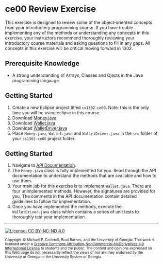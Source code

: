 # ce00 Review Exercise

This exercise is designed to review some of the object-oriented concepts from your introductory programming course.
If you have trouble implementing any of the methods or understanding any concepts in this exercise, your instructors
recommend thoroughly reviewing your introductory course materials and asking questions to fill in any gaps. All 
concepts in this exercise will be critical moving forward in 1302.

## Prerequisite Knowledge

* A strong understanding of Arrays, Classes and Ojects in the Java programming language.

## Getting Started

   1. Create a new Eclipse project titled `cs1302-ce00`. Note: this is the only time you will be using eclipse
   in this course.
   1. Download [Money.java](https://raw.githubusercontent.com/cs1302uga/cs1302-ce00/master/src/Money.java?token=AAO3LOUUAOUAYGTIDFUNWMK5LV3W2)
   1. Download [Wallet.java](https://raw.githubusercontent.com/cs1302uga/cs1302-ce00/master/src/Wallet.java?token=AAO3LORBTKJXSFFO2543XX25LV33W)
   1. Download [WalletDriver.java](https://raw.githubusercontent.com/cs1302uga/cs1302-ce00/master/src/WalletDriver.java?token=AAO3LOVWGAPQX73AFZQ25MS5LWBY6)
   1. Place `Money.java`, `Wallet.java` and `WalletDriver.java` in the `src` folder of your `cs1302-ce00` project folder.
   
## Getting Started

   1. Navigate to [API Documentation](www.omfgdogs.com).
   1. The `Money.java` class is fully implemented for you. Read through the API documentation to understand the
   methods that are available and how to use them.
   1. Your main job for this exercise is to implement `Wallet.java`. There are four unimplemented methods. However, 
   the signatures are provided for you. The comments in the API documentation contain detailed guidelines to follow 
   for implementation.
   1. Once you have implemented the methods, execute the `WalletDriver.java` class which contains a series of
   unit tests to thoroughly test your implementation.
   
<hr/>

[![License: CC BY-NC-ND 4.0](https://img.shields.io/badge/License-CC%20BY--NC--ND%204.0-lightgrey.svg)](http://creativecommons.org/licenses/by-nc-nd/4.0/)

<small>
Copyright &copy; Michael E. Cotterell, Brad Barnes, and the University of Georgia.
This work is licensed under a <a rel="license" href="http://creativecommons.org/licenses/by-nc-nd/4.0/">Creative Commons Attribution-NonCommercial-NoDerivatives 4.0 International License</a> to students and the public.
The content and opinions expressed on this Web page do not necessarily reflect the views of nor are they endorsed by the University of Georgia or the University System of Georgia.
</small>
